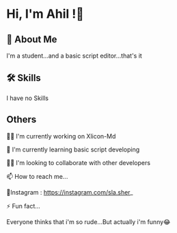 

# Hi, I'm Ahil !👋


## 📕 About Me
I'm a student...and a basic script editor...that's it


## 🛠 Skills
I have no Skills

## Others

👩‍💻 I'm currently working on Xlicon-Md

🧠 I'm currently learning basic script developing

👯‍♀️ I'm looking to collaborate with other developers

📫 How to reach me...

🚩Instagram : https://instagram.com/sla.sher_


⚡️ Fun fact...

Everyone thinks that i'm so rude...But actually i'm funny😂



